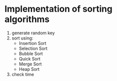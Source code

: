 Implementation of sorting algorithms
===========
1. generate random key
2. sort using:
	- Insertion Sort
	- Selection Sort
	- Bubble Sort
	- Quick Sort
	- Merge Sort
	- Heap Sort
3. check time
